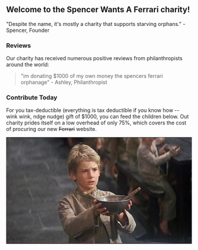 ## Welcome to the Spencer Wants A Ferrari charity!

"Despite the name, it's mostly a charity that supports starving orphans." - Spencer, Founder

### Reviews

Our charity has received numerous positive reviews from philanthropists around the world:

> "im donating $1000 of my own money the spencers ferrari orphanage" - Ashley, Philanthropist 

### Contribute Today

For you tax-deductible (everything is tax deductible if you know how -- wink wink, ndge nudge) gift of $1000, you can feed the children below. Out charity prides itself on a low overhead of only 75%, which covers the cost of procuring our new ~~Ferrari~~ website.

![Starving Children](./starvingchildren2.jpg)
